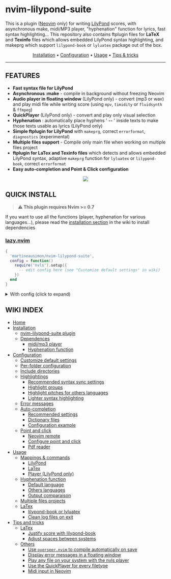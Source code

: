 # nvim-lilypond-suite

This is a plugin ([Neovim](https://github.com/neovim/neovim) only) for writing [LilyPond](https://lilypond.org/index.html) scores, with asynchronous make, midi/MP3 player, "hyphenation" function for lyrics, fast syntax highlighting... This repository also contains ftplugin files for **LaTeX** and **Texinfo** files which allows embedded LilyPond syntax highlighting, and makeprg which support `lilypond-book` or `lyluatex` package out of the box.

<p align=center>
   <a href="https://github.com/martineausimon/nvim-lilypond-suite/wiki/1.-Installation">Installation</a> • <a href="https://github.com/martineausimon/nvim-lilypond-suite/wiki/2.-Configuration">Configuration</a> • <a href="https://github.com/martineausimon/nvim-lilypond-suite/wiki/3.-Usage">Usage</a> • <a href="https://github.com/martineausimon/nvim-lilypond-suite/wiki/4.-Tips-and-tricks">Tips & tricks</a>
</p>

---

## FEATURES

* **Fast syntax file for LilyPond**
* **Asynchronous :make** - compile in background without freezing Neovim
* **Audio player in floating window** (LilyPond only) - convert (mp3 or wav) and play midi file while writing score (using `mpv`, `timidity` or `fluidsynth` & `ffmpeg`) 
* **QuickPlayer** (LilyPond only) - convert and play only visual selection
* **Hyphenation** : automatically place hyphens ' **--** ' inside texts to make those texts usable as lyrics (LilyPond only)
* **Simple ftplugin for LilyPond** with `makeprg`, correct `errorformat`, `diagnostics` (experimental)
* **Multiple files support** - Compile only main file when working on multiple files project
* **ftplugin for LaTex and Texinfo files** which detects and allows embedded LilyPond syntax, adaptive `makeprg` function for `lyluatex` or `lilypond-book`, correct `errorformat`
* **Easy auto-completion and Point & Click configuration**

<p align="center">
<img src="https://user-images.githubusercontent.com/89019438/191845626-4ba6224c-46c3-484f-a355-5cf10a66889f.png">
</p>

## QUICK INSTALL

> **⚠ This plugin requires Nvim >= 0.7**

If you want to use all the functions (player, hyphenation for various languages...), please read the [installation section](https://github.com/martineausimon/nvim-lilypond-suite/wiki/1.-Installation) in the wiki to install dependencies

### [lazy.nvim](https://github.com/folke/lazy.nvim)

```lua 
{ 
  'martineausimon/nvim-lilypond-suite',
  config = function()
    require('nvls').setup({
      -- edit config here (see "Customize default settings" in wiki)
    })
  end
}
```

<details>
<summary>With config (click to expand)</summary>

```lua
{ 
  'martineausimon/nvim-lilypond-suite',
  config = function()
    require('nvls').setup({
      lilypond = {
        mappings = {
          player = "<F3>",
          compile = "<F5>",
          open_pdf = "<F6>",
          switch_buffers = "<A-Space>",
          insert_version = "<F4>",
          hyphenation = "<F12>",
          hyphenation_change_lang = "<F11>",
          insert_hyphen = "<leader>ih",
          add_hyphen = "<leader>ah",
          del_next_hyphen = "<leader>dh",
          del_prev_hyphen = "<leader>dH",
        },
        options = {
          pitches_language = "default",
          hyphenation_language = "en_DEFAULT",
          output = "pdf",
          backend = nil,
          main_file = "main.ly",
          main_folder = "%:p:h",
          include_dir = nil,
          diagnostics = false,
          pdf_viewer = nil,
        },
      },
      latex = {
        mappings = {
          compile = "<F5>",
          open_pdf = "<F6>",
          lilypond_syntax = "<F3>"
        },
        options = {
          lilypond_book_flags = nil,
          clean_logs = false,
          main_file = "main.tex",
          main_folder = "%:p:h",
          include_dir = nil,
          lilypond_syntax_au = "BufEnter",
          pdf_viewer = nil,
        },
      },
      texinfo = {
        mappings = {
          compile = "<F5>",
          open_pdf = "<F6>",
          lilypond_syntax = "<F3>"
        },
        options = {
          lilypond_book_flags = "--pdf",
          clean_logs = false,
          main_file = "main.texi",
          main_folder = "%:p:h",
          lilypond_syntax_au = "BufEnter",
          pdf_viewer = nil,
        },
      },
      player = {
        mappings = {
          quit = "q",
          play_pause = "p",
          loop = "<A-l>",
          backward = "h",
          small_backward = "<S-h>",
          forward = "l",
          small_forward = "<S-l>",
          decrease_speed = "j",
          increase_speed = "k",
          halve_speed = "<S-j>",
          double_speed = "<S-k>"
        },
        options = {
          row = 1,
          col = "99%",
          width = "37",
          height = "1",
          border_style = "single",
          winhighlight = "Normal:Normal,FloatBorder:Normal",
          midi_synth = "fluidsynth",
          soundfont_path = nil,
          audio_format = "mp3",
          mpv_flags = {
            "--msg-level=cplayer=no,ffmpeg=no,alsa=no",
            "--loop",
            "--config-dir=/dev/null"
          }
        },
      },
    })
  end
}
```
</details>

## WIKI INDEX

* [Home](https://github.com/martineausimon/nvim-lilypond-suite/wiki)
* [Installation](https://github.com/martineausimon/nvim-lilypond-suite/wiki/1.-Installation)
  * [nvim-lilypond-suite plugin](https://github.com/martineausimon/nvim-lilypond-suite/wiki/1.-Installation#nvim-lilypond-suite-plugin)
  * [Dependences](https://github.com/martineausimon/nvim-lilypond-suite/wiki/1.-Installation#dependences)
    * [midi/mp3 player](https://github.com/martineausimon/nvim-lilypond-suite/wiki/1.-Installation#midimp3-player)
    * [Hyphenation function](https://github.com/martineausimon/nvim-lilypond-suite/wiki/1.-Installation#hyphenation-function)
* [Configuration](https://github.com/martineausimon/nvim-lilypond-suite/wiki/2.-Configuration)
  * [Customize default settings](https://github.com/martineausimon/nvim-lilypond-suite/wiki/2.-Configuration#customize-default-settings)
  * [Per-folder configuration](https://github.com/martineausimon/nvim-lilypond-suite/wiki/2.-Configuration#per-folder-configuration)
  * [Include directories](https://github.com/martineausimon/nvim-lilypond-suite/wiki/2.-Configuration#include-directories)
  * [Highlightings](https://github.com/martineausimon/nvim-lilypond-suite/wiki/2.-Configuration#highlightings)
    * [Recommended syntax sync settings](https://github.com/martineausimon/nvim-lilypond-suite/wiki/2.-Configuration#recommended-syntax-sync-settings)
    * [Highlight groups](https://github.com/martineausimon/nvim-lilypond-suite/wiki/2.-Configuration#highlight-groups)
    * [Highlight pitches for others languages](https://github.com/martineausimon/nvim-lilypond-suite/wiki/2.-Configuration#highlight-pitches-for-others-languages)
    * [Lighter syntax highlighting](https://github.com/martineausimon/nvim-lilypond-suite/wiki/2.-Configuration#lighter-syntax-highlighting)
  * [Error messages](https://github.com/martineausimon/nvim-lilypond-suite/wiki/2.-Configuration#error-messages)
  * [Auto-completion](https://github.com/martineausimon/nvim-lilypond-suite/wiki/2.-Configuration#auto-completion)
    * [Recommended settings](https://github.com/martineausimon/nvim-lilypond-suite/wiki/2.-Configuration#recommended-settings)
    * [Dictionary files](https://github.com/martineausimon/nvim-lilypond-suite/wiki/2.-Configuration#dictionary-files)
    * [Configuration example](https://github.com/martineausimon/nvim-lilypond-suite/wiki/2.-Configuration#configuration-example)
  * [Point and click](https://github.com/martineausimon/nvim-lilypond-suite/wiki/2.-Configuration#point-and-click)
    * [Neovim remote](https://github.com/martineausimon/nvim-lilypond-suite/wiki/2.-Configuration#neovim-remote)
    * [Configure point and click](https://github.com/martineausimon/nvim-lilypond-suite/wiki/2.-Configuration#configure-the-point-and-click)
    * [Pdf reader](https://github.com/martineausimon/nvim-lilypond-suite/wiki/2.-Configuration#pdf-reader)
* [Usage](https://github.com/martineausimon/nvim-lilypond-suite/wiki/3.-Usage)
  * [Mappings & commands](https://github.com/martineausimon/nvim-lilypond-suite/wiki/3.-Usage#mappings--commands)
    * [LilyPond](https://github.com/martineausimon/nvim-lilypond-suite/wiki/3.-Usage#lilypond)
    * [LaTex](https://github.com/martineausimon/nvim-lilypond-suite/wiki/3.-Usage#latex)
    * [Player (LilyPond only)](https://github.com/martineausimon/nvim-lilypond-suite/wiki/3.-Usage#player-mappings-lilypond-only)
  * [Hyphenation function](https://github.com/martineausimon/nvim-lilypond-suite/wiki/3.-Usage#hyphenation-function)
    * [Default language](https://github.com/martineausimon/nvim-lilypond-suite/wiki/3.-Usage#default-language)
    * [Others languages](https://github.com/martineausimon/nvim-lilypond-suite/wiki/3.-Usage#other-languages)
    * [Output comparaison](https://github.com/martineausimon/nvim-lilypond-suite/wiki/3.-Usage#outputs-comparaison)
  * [Multiple files projects](https://github.com/martineausimon/nvim-lilypond-suite/wiki/3.-Usage#multiple-files-projects)
  * [LaTex](https://github.com/martineausimon/nvim-lilypond-suite/wiki/3.-Usage#latex-1)
    * [lilypond-book or lyluatex](https://github.com/martineausimon/nvim-lilypond-suite/wiki/3.-Usage#lilypond-book-or-lyluatex)
    * [Clean log files on exit](https://github.com/martineausimon/nvim-lilypond-suite/wiki/3.-Usage#clean-log-files-on-exit)
* [Tips and tricks](https://github.com/martineausimon/nvim-lilypond-suite/wiki/4.-Tips-and-tricks)
  * [LaTex](https://github.com/martineausimon/nvim-lilypond-suite/wiki/4.-Tips-and-tricks#latex)
    * [Justify score with lilypond-book](https://github.com/martineausimon/nvim-lilypond-suite/wiki/4.-Tips-and-tricks#justify-score-with-lilypond-book)
    * [Adjust spaces between systems](https://github.com/martineausimon/nvim-lilypond-suite/wiki/4.-Tips-and-tricks#adjust-spaces-between-systems)
  * [Others](https://github.com/martineausimon/nvim-lilypond-suite/wiki/4.-Tips-and-tricks#others)
    * [Use `overseer.nvim` to compile automatically on save](https://github.com/martineausimon/nvim-lilypond-suite/wiki/4.-Tips-and-tricks#use-overseernvim-to-compile-automatically-on-save)
    * [Display error messages in a floating window](https://github.com/martineausimon/nvim-lilypond-suite/wiki/4.-Tips-and-tricks#display-error-messages-in-a-floating-window)
    * [Play any file on your system with the nvls player](https://github.com/martineausimon/nvim-lilypond-suite/wiki/4.-Tips-and-tricks#play-any-file-on-your-system-with-the-nvls-player)
    * [Use the QuickPlayer for every filetype](https://github.com/martineausimon/nvim-lilypond-suite/wiki/4.-Tips-and-tricks#use-the-quickplayer-for-every-filetype)
    * [Midi input in Neovim](https://github.com/martineausimon/nvim-lilypond-suite/wiki/4.-Tips-and-tricks#midi-input-in-neovim)
